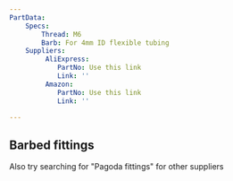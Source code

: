 ```yaml
---
PartData:
    Specs:
        Thread: M6
        Barb: For 4mm ID flexible tubing
    Suppliers:
         AliExpress:
            PartNo: Use this link
            Link: ''
         Amazon:
            PartNo: Use this link
            Link: ''

---
```


## Barbed fittings

Also try searching for "Pagoda fittings" for other suppliers

